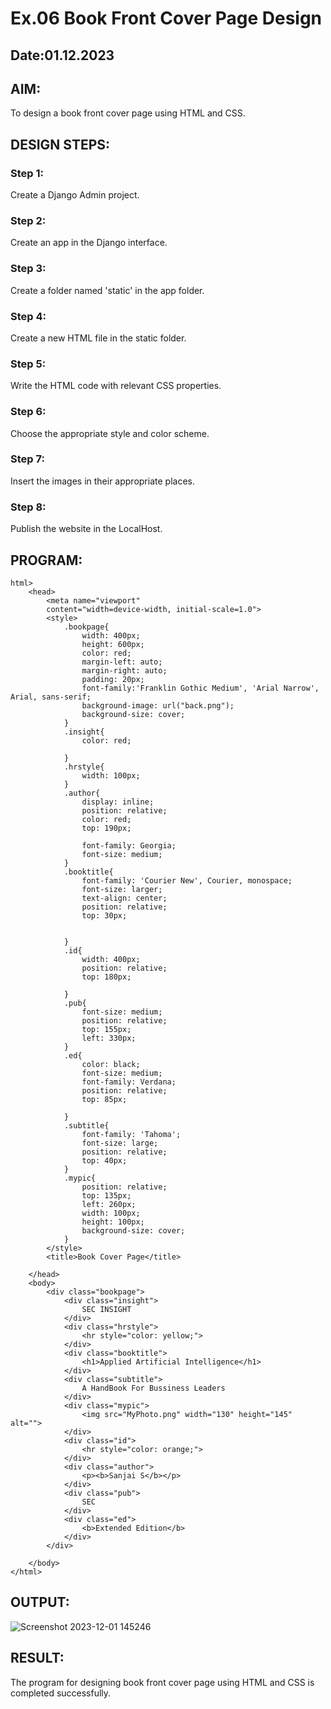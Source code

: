 # Ex.06 Book Front Cover Page Design
## Date:01.12.2023

## AIM:
To design a book front cover page using HTML and CSS.

## DESIGN STEPS:

### Step 1:
Create a Django Admin project.

### Step 2:
Create an app in the Django interface.

### Step 3:
Create a folder named 'static' in the app folder.

### Step 4:
Create a new HTML file in the static folder.

### Step 5:
Write the HTML code with relevant CSS properties.

### Step 6:
Choose the appropriate style and color scheme.

### Step 7:
Insert the images in their appropriate places.

### Step 8:
Publish the website in the LocalHost.

## PROGRAM:
```
html>
    <head>
        <meta name="viewport"
        content="width=device-width, initial-scale=1.0">
        <style>
            .bookpage{
                width: 400px;
                height: 600px;
                color: red;
                margin-left: auto;
                margin-right: auto;
                padding: 20px;
                font-family:'Franklin Gothic Medium', 'Arial Narrow', Arial, sans-serif;
                background-image: url("back.png");
                background-size: cover;
            }
            .insight{
                color: red;

            }
            .hrstyle{
                width: 100px;
            }
            .author{
                display: inline;
                position: relative;
                color: red;
                top: 190px;

                font-family: Georgia;
                font-size: medium;
            }
            .booktitle{
                font-family: 'Courier New', Courier, monospace;
                font-size: larger;
                text-align: center;
                position: relative;
                top: 30px;

            
            }
            .id{
                width: 400px;
                position: relative;
                top: 180px;

            }
            .pub{
                font-size: medium;
                position: relative;
                top: 155px;
                left: 330px;
            }
            .ed{
                color: black;
                font-size: medium;
                font-family: Verdana;
                position: relative;
                top: 85px;

            }
            .subtitle{
                font-family: 'Tahoma';
                font-size: large;
                position: relative;
                top: 40px;
            }
            .mypic{
                position: relative;
                top: 135px;
                left: 260px;
                width: 100px;
                height: 100px;
                background-size: cover;
            }
        </style>
        <title>Book Cover Page</title>

    </head>
    <body>
        <div class="bookpage">
            <div class="insight">
                SEC INSIGHT
            </div>
            <div class="hrstyle">
                <hr style="color: yellow;">
            </div>
            <div class="booktitle">
                <h1>Applied Artificial Intelligence</h1>
            </div>
            <div class="subtitle">
                A HandBook For Bussiness Leaders 
            </div>
            <div class="mypic">
                <img src="MyPhoto.png" width="130" height="145" alt="">
            </div>
            <div class="id">
                <hr style="color: orange;">
            </div>
            <div class="author">
                <p><b>Sanjai S</b></p>
            </div>
            <div class="pub">
                SEC
            </div>
            <div class="ed">
                <b>Extended Edition</b>
            </div>
        </div>

    </body>
</html>
```


## OUTPUT:
![Screenshot 2023-12-01 145246](https://github.com/Sanjaichitra/cover/assets/144870518/b7ade68a-9492-4d07-abcc-b81b0a7f9e84)


## RESULT:
The program for designing book front cover page using HTML and CSS is completed successfully.
